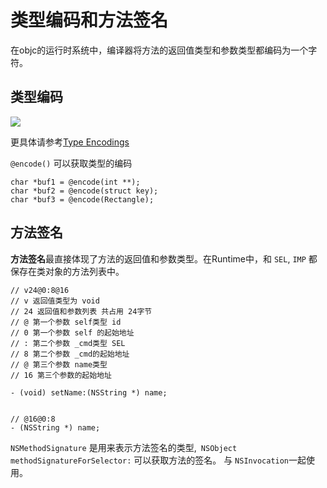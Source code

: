 # 类型编码和方法签名

在objc的运行时系统中，编译器将方法的返回值类型和参数类型都编码为一个字符。

## 类型编码

![](https://gitee.com/existorlive/exist-or-live-pic/raw/master/%E6%88%AA%E5%B1%8F2021-04-23%20%E4%B8%8B%E5%8D%883.21.28.png)

更具体请参考[Type Encodings
](https://developer.apple.com/library/archive/documentation/Cocoa/Conceptual/ObjCRuntimeGuide/Articles/ocrtTypeEncodings.html#//apple_ref/doc/uid/TP40008048-CH100)

`@encode()` 可以获取类型的编码

```objc 
char *buf1 = @encode(int **);
char *buf2 = @encode(struct key);
char *buf3 = @encode(Rectangle);
```

## 方法签名

**方法签名**最直接体现了方法的返回值和参数类型。在Runtime中，和 `SEL`, `IMP` 都保存在类对象的方法列表中。

```objc
// v24@0:8@16
// v 返回值类型为 void
// 24 返回值和参数列表 共占用 24字节
// @ 第一个参数 self类型 id
// 0 第一个参数 self 的起始地址
// : 第二个参数 _cmd类型 SEL
// 8 第二个参数 _cmd的起始地址
// @ 第三个参数 name类型
// 16 第三个参数的起始地址

- (void) setName:(NSString *) name;


// @16@0:8
- (NSString *) name;
```

`NSMethodSignature` 是用来表示方法签名的类型,` NSObject methodSignatureForSelector:` 可以获取方法的签名。 与 `NSInvocation`一起使用。
